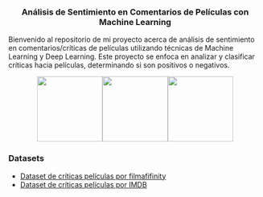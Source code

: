 <h3><center>Análisis de Sentimiento en Comentarios de Películas con Machine Learning</center></h3>

Bienvenido al repositorio de mi proyecto acerca de análisis de sentimiento en comentarios/críticas de películas utilizando técnicas de Machine Learning y Deep Learning. Este proyecto se enfoca en analizar y clasificar críticas hacia películas, determinando si son positivos o negativos.
<center><a href="https://logowik.com/tensorflow-vector-logo-8381.html"><img src="https://logowik.com/content/uploads/images/tensorflow4903.jpg" width=130></a><a href="https://logowik.com/python-icon-56630.html"><img src="https://logowik.com/content/uploads/images/python4089.logowik.com.webp" width=130></a><a><img src="https://encrypted-tbn0.gstatic.com/images?q=tbn:ANd9GcRBuKl17m45lwX8lN4T8uLBssadt7eANTtqBQ&usqp=CAU" width=130>
</a>
</center>

<h3>Datasets</h3>
<ul>
    <li><a href="https://www.kaggle.com/datasets/ricardomoya/criticas-peliculas-filmaffinity-en-espaniol/data" target="_blank">Dataset de críticas películas por filmafifinity</a></li>
    <li><a href="https://www.kaggle.com/datasets/luisdiegofv97/imdb-dataset-of-50k-movie-reviews-spanish" target="_blank">Dataset de críticas películas por IMDB</a></li>
</ul>
